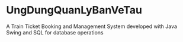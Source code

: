 # UngDungQuanLyBanVeTau
A Train Ticket Booking and Management System developed with Java Swing and SQL for database operations
